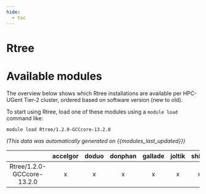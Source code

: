 ```yaml
---
hide:
  - toc
---
```


Rtree
=====

# Available modules


The overview below shows which Rtree installations are available per HPC-UGent Tier-2 cluster, ordered based on software version (new to old).

To start using Rtree, load one of these modules using a `module load` command like:

```shell
module load Rtree/1.2.0-GCCcore-13.2.0
```

*(This data was automatically generated on {{modules_last_updated}})*  

| |accelgor|doduo|donphan|gallade|joltik|shinx|
| :---: | :---: | :---: | :---: | :---: | :---: | :---: |
|Rtree/1.2.0-GCCcore-13.2.0|x|x|x|x|x|x|
